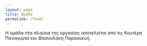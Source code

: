 ```yaml
---
layout: page
title: Ομάδα
permalink: /team/
---
```

Η ομάδα στα πλαίσια της εργασίας αποτελείται από τις Κουτέρη Παναγιώτα και Φασουλάκη Παρασκευή.
